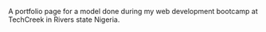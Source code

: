 A portfolio page for a model done during my web development bootcamp at TechCreek in Rivers state Nigeria.
